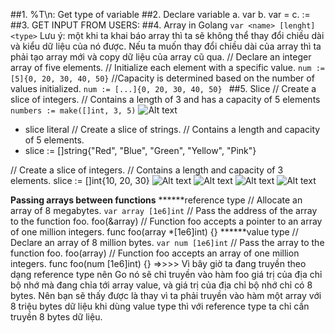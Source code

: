 ##1. %T\n: Get type of variable 
##2. Declare variable
a. var <name> <type>
b. var <name> = <value>
c. <name> := <value>
##3. GET INPUT FROM USERS:
##4. Array in Golang
```var <name> [lenght]<type>```
Lưu ý: một khi ta khai báo array thì ta sẽ không thể thay đổi chiều dài và kiểu dữ liệu của nó được. Nếu ta muốn thay đổi chiều dài của array thì ta phải tạo array mới và copy dữ liệu của array cũ qua.
// Declare an integer array of five elements.
// Initialize each element with a specific value.
```num := [5]{0, 20, 30, 40, 50}```
//Capacity is determined based on the number of values initialized.
```num := [...]{0, 20, 30, 40, 50} ```
##5. Slice
// Create a slice of integers.
// Contains a length of 3 and has a capacity of 5 elements
```numbers := make([]int, 3, 5)```
![Alt text](image.png)
- slice literal
// Create a slice of strings.
// Contains a length and capacity of 5 elements.
- slice := []string{"Red", "Blue", "Green", "Yellow", "Pink"}

// Create a slice of integers.
// Contains a length and capacity of 3 elements.
slice := []int{10, 20, 30}
![Alt text](image-1.png)
![Alt text](image-2.png)
![Alt text](image-3.png)
![Alt text](image-4.png)

<b>Passing arrays between functions</b>
******reference type
// Allocate an array of 8 megabytes.
```var array [1e6]int```
// Pass the address of the array to the function foo.
foo(&array)
// Function foo accepts a pointer to an array of one million integers.
func foo(array *[1e6]int) {}
******value type
// Declare an array of 8 million bytes.
```var num [1e6]int```
// Pass the array to the function foo.
foo(array)
// Function foo accepts an array of one million integers.
func foo(num [1e6]int) {}
=>>>> Vì bây giờ ta đang truyền theo dạng reference type nên Go nó sẽ chỉ truyền vào hàm foo giá trị của địa chỉ bộ nhớ mà đang chỉa tới array value, 
và giá trị của địa chỉ bộ nhớ chỉ có 8 bytes.
Nên bạn sẽ thấy được là thay vì ta phải truyền vào hàm một array với 8 triệu bytes dữ liệu khi dùng value type thì với reference type ta chỉ cần truyền 8 bytes dữ liệu.

